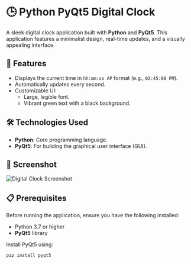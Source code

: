 # 🕒 Python PyQt5 Digital Clock

A sleek digital clock application built with **Python** and **PyQt5**. This application features a minimalist design, real-time updates, and a visually appealing interface.

## 🚀 Features
- Displays the current time in `hh:mm:ss AP` format (e.g., `02:45:08 PM`).
- Automatically updates every second.
- Customizable UI:
  - Large, legible font.
  - Vibrant green text with a black background.

## 🛠️ Technologies Used
- **Python**: Core programming language.
- **PyQt5**: For building the graphical user interface (GUI).

## 📸 Screenshot
![Digital Clock Screenshot](path/to/screenshot.png)

## 📋 Prerequisites
Before running the application, ensure you have the following installed:
- Python 3.7 or higher
- **PyQt5** library
  

Install PyQt5 using:
```bash
pip install pyqt5
